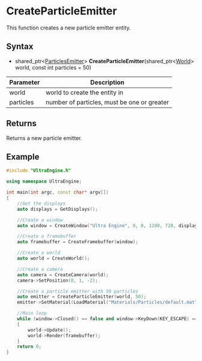 # CreateParticleEmitter

This function creates a new particle emitter entity.

## Syntax

- shared_ptr<[ParticlesEmitter](ParticlesEmitter.md)> **CreateParticleEmitter**(shared_ptr<[World](World.md)> world, const int particles = 50)

| Parameter | Description |
|---|---|
| world | world to create the entity in |
| particles | number of particles, must be one or greater |

## Returns

Returns a new particle emitter.

## Example

```c++
#include "UltraEngine.h"

using namespace UltraEngine;

int main(int argc, const char* argv[])
{
    //Get the displays
    auto displays = GetDisplays();

    //Create a window
    auto window = CreateWindow("Ultra Engine", 0, 0, 1280, 720, displays[0], WINDOW_CLIENTCOORDS | WINDOW_CENTER | WINDOW_TITLEBAR);

    //Create a framebuffer
    auto framebuffer = CreateFramebuffer(window);

    //Create a world
    auto world = CreateWorld();

    //Create a camera
    auto camera = CreateCamera(world);
    camera->SetPosition(0, 1, -2);

    //Create a particle emitter with 50 particles
    auto emitter = CreateParticleEmitter(world, 50);
    emitter->SetMaterial(LoadMaterial("Materials/Particles/default.mat"));

    //Main loop
    while (window->Closed() == false and window->KeyDown(KEY_ESCAPE) == false)
    {
        world->Update();
        world->Render(framebuffer);
    }
    return 0;
}
```
